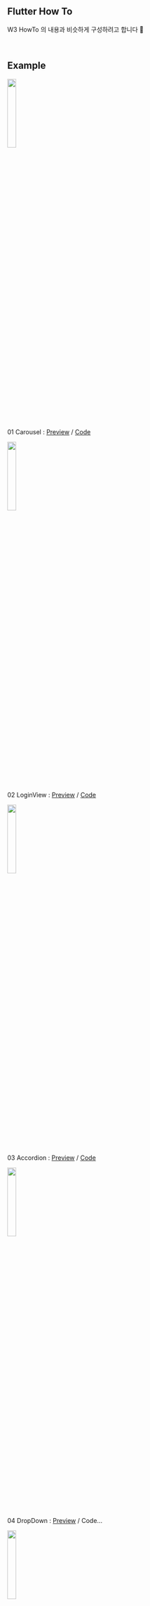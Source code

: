 ## Flutter How To
W3 HowTo 의 내용과 비슷하게 구성하려고 합니다 🤣

<br />

## Example

<img width="20%" src="https://user-images.githubusercontent.com/56661529/123616909-b240d800-d841-11eb-951d-73183550e142.png" />

01 Carousel : [Preview](https://youtu.be/u6ExwCol3WI) / [Code](https://github.com/doyle-flutter/flutterHowTo/blob/main/01Carousel/main.dart)

<img width="20%" src="https://user-images.githubusercontent.com/56661529/123648289-cac1ea00-d863-11eb-9e44-709144fad1fe.png" />

02 LoginView : [Preview](https://youtu.be/olAkhAqnqDA) / [Code](https://github.com/doyle-flutter/flutterHowTo/blob/main/02LoginView/main.dart)

<img width="20%" src="https://user-images.githubusercontent.com/56661529/123657261-9b16e000-d86b-11eb-990c-250f6125e2e3.png" />

03 Accordion : [Preview](https://youtu.be/yuqJquVyNIg) / [Code](https://github.com/doyle-flutter/flutterHowTo/blob/main/03Accordion/main.dart)

<img width="20%" src="https://user-images.githubusercontent.com/56661529/123742391-86c3f900-d8e6-11eb-89e0-060cdaf490ae.png" />

04 DropDown : [Preview](https://youtu.be/KfQExzHZXXc) / Code...

<img width="20%" src="https://user-images.githubusercontent.com/56661529/123775163-15497200-d909-11eb-8644-8148fe4df778.png" />

05 Side Navigation : [Preview](https://youtu.be/-KUWFcP2Q4w) / [Code](https://github.com/doyle-flutter/flutterHowTo/tree/main/05SideNavigation)

<img width="20%" src="https://user-images.githubusercontent.com/56661529/123780592-5001d900-d90e-11eb-9197-152f90935bc4.png" />

06 Modal&Bottom : [Preview](https://youtu.be/e34IKRaofZ4) / [Code](https://github.com/doyle-flutter/flutterHowTo/blob/main/06Modal%26Bottom/main.dart)

<img width="20%" src="https://user-images.githubusercontent.com/56661529/123799420-2bfcc280-d923-11eb-8aaa-39c8f32bf568.png" />

07 Modal Image : [Preview](https://youtu.be/iTvnc57w_jI) / [Code](https://github.com/doyle-flutter/flutterHowTo/blob/main/07ImageModal/main.dart)

<img width="20%" src="https://user-images.githubusercontent.com/56661529/123902589-11206180-d9a8-11eb-93fe-1b11f6f757a9.png" />

08 Tabs & Pagination : [Preview](https://youtu.be/OWHEcIa8ims) / [Code](https://github.com/doyle-flutter/flutterHowTo/blob/main/08TabsPagination/main.dart)

<img width="20%" src="https://user-images.githubusercontent.com/56661529/123930010-48a00580-d9ca-11eb-8945-a19ec885bc91.png" />

09 IconBar Vertical & Horizontal : [Preview](https://youtu.be/W2lB-P2ncSQ) / [Code](https://github.com/doyle-flutter/flutterHowTo/blob/main/09IconBar/main.dart)

<img width="20%" src="https://user-images.githubusercontent.com/56661529/123938436-1397b100-d9d2-11eb-9d40-d6dcc076f5bd.png" />

10 ImageGrid : [Preview](https://youtu.be/AG51kHOOu9Y) / [Code](https://github.com/doyle-flutter/flutterHowTo/blob/main/10ImageGrid/main.dart)


<br />
...
